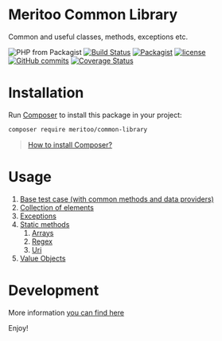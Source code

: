 # Meritoo Common Library

Common and useful classes, methods, exceptions etc.

![PHP from Packagist](https://img.shields.io/packagist/php-v/meritoo/common-library.svg?style=flat-square)
[![Build Status](https://travis-ci.com/meritoo/common-library.svg?branch=master&style=flat-square)](https://travis-ci.com/meritoo/common-library)
[![Packagist](https://img.shields.io/packagist/v/meritoo/common-library.svg?style=flat-square)](https://packagist.org/packages/meritoo/common-library)
[![license](https://img.shields.io/github/license/meritoo/common-library.svg?style=flat-square)](https://github.com/meritoo/common-library)
[![GitHub commits](https://img.shields.io/github/commits-since/meritoo/common-library/0.0.1.svg?style=flat-square)](https://github.com/meritoo/common-library)
[![Coverage Status](https://coveralls.io/repos/github/meritoo/common-library/badge.svg?branch=master&style=flat-square)](https://coveralls.io/github/meritoo/common-library)

# Installation

Run [Composer](https://getcomposer.org) to install this package in your project:

```bash
composer require meritoo/common-library
```

> [How to install Composer?](https://getcomposer.org/download)

# Usage

1. [Base test case (with common methods and data providers)](docs/Base-test-case.md)
2. [Collection of elements](docs/Collection/BaseCollection.md)
3. [Exceptions](docs/Static-methods.md)
4. [Static methods](docs/Static-methods.md)
   1. [Arrays](docs/Static-methods/Arrays.md)
   2. [Regex](docs/Static-methods/Regex.md)
   3. [Uri](docs/Static-methods/Uri.md)
5. [Value Objects](docs/Value-Objects.md)

# Development

More information [you can find here](docs/Development.md)

Enjoy!
